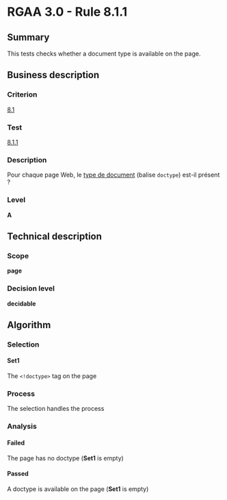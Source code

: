 # RGAA 3.0 -  Rule 8.1.1

## Summary

This tests checks whether a document type is available on the page.

## Business description

### Criterion

[8.1](http://references.modernisation.gouv.fr/referentiel-technique-0#crit-8-1)

### Test

[8.1.1](http://references.modernisation.gouv.fr/referentiel-technique-0#test-8-1-1)

### Description

Pour chaque page Web, le <a href="http://references.modernisation.gouv.fr/referentiel-technique-0#type-de-document">type de document</a> (balise `doctype`) est-il pr&eacute;sent ?

### Level

**A**

## Technical description

### Scope

**page**

### Decision level

**decidable**

## Algorithm

### Selection

#### Set1

The `<!doctype>` tag on the page

### Process

The selection handles the process

### Analysis

#### Failed

The page has no doctype (**Set1** is empty)

#### Passed

A doctype is available on the page (**Set1** is empty)

